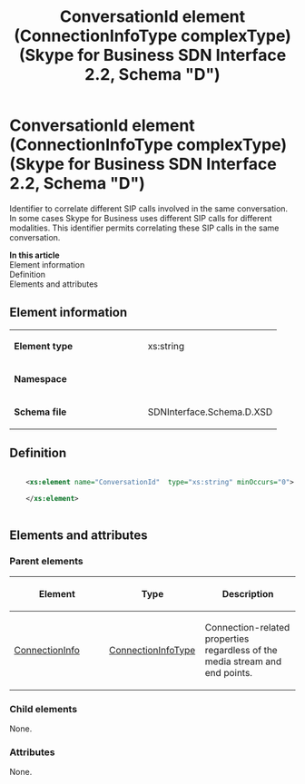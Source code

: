 ﻿---
title: ConversationId element (ConnectionInfoType complexType) (Skype for Business SDN Interface 2.2, Schema "D")
TOCTitle: ConversationId element
ms:assetid: 31565a06-0e5b-9007-0f64-3b7335dea067
ms:mtpsurl: https://msdn.microsoft.com/en-us/library/Mt149456(v=office.16)
ms:contentKeyID: 65855404
ms.date: 08/24/2015
mtps_version: v=office.16
dev_langs:
- xml
---

# ConversationId element (ConnectionInfoType complexType) (Skype for Business SDN Interface 2.2, Schema \"D\")

Identifier to correlate different SIP calls involved in the same conversation. In some cases Skype for Business uses different SIP calls for different modalities. This identifier permits correlating these SIP calls in the same conversation.


**In this article**  
Element information  
Definition  
Elements and attributes  

## Element information

<table>
<colgroup>
<col style="width: 50%" />
<col style="width: 50%" />
</colgroup>
<tbody>
<tr class="odd">
<td><p><strong>Element type</strong></p></td>
<td><p>xs:string</p></td>
</tr>
<tr class="even">
<td><p><strong>Namespace</strong></p></td>
<td><p></p></td>
</tr>
<tr class="odd">
<td><p><strong>Schema file</strong></p></td>
<td><p>SDNInterface.Schema.D.XSD</p></td>
</tr>
</tbody>
</table>


## Definition

``` xml

    <xs:element name="ConversationId"  type="xs:string" minOccurs="0">
    
    </xs:element>
  
```

## Elements and attributes

### Parent elements

<table>
<colgroup>
<col style="width: 33%" />
<col style="width: 33%" />
<col style="width: 33%" />
</colgroup>
<thead>
<tr class="header">
<th><p>Element</p></th>
<th><p>Type</p></th>
<th><p>Description</p></th>
</tr>
</thead>
<tbody>
<tr class="odd">
<td><p><a href="connectioninfo-element-messagetype-complextype-skype-for-business-sdn-interface-2-2-schema-d.md">ConnectionInfo</a></p></td>
<td><p><a href="connectioninfotype-complextype-skype-for-business-sdn-interface-2-2-schema-d.md">ConnectionInfoType</a></p></td>
<td><p>Connection-related properties regardless of the media stream and end points.</p></td>
</tr>
</tbody>
</table>


### Child elements

None.

### Attributes

None.

